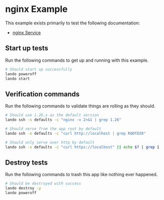 nginx Example
=============

This example exists primarily to test the following documentation:

* [nginx Service](https://docs.devwithlando.io/tutorials/nginx.html)

Start up tests
--------------

Run the following commands to get up and running with this example.

```bash
# Should start up successfully
lando poweroff
lando start
```

Verification commands
---------------------

Run the following commands to validate things are rolling as they should.

```bash
# Should use 1.26.x as the default version
lando ssh -s defaults -c "nginx -v 2>&1 | grep 1.26"

# Should serve from the app root by default
lando ssh -s defaults -c "curl http://localhost | grep ROOTDIR"

# Should only serve over http by default
lando ssh -s defaults -c "curl https://localhost" || echo $? | grep 1
```

Destroy tests
-------------

Run the following commands to trash this app like nothing ever happened.

```bash
# Should be destroyed with success
lando destroy -y
lando poweroff
```
